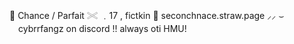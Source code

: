 

🧫      Chance / Parfait
𓏵    ﹒17 , fictkin
🔬      seconchnace.straw.page ⸝⸝
⌣ 　cybrrfangz on discord !! always oti HMU!
